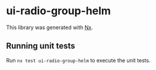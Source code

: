 # ui-radio-group-helm

This library was generated with [Nx](https://nx.dev).

## Running unit tests

Run `nx test ui-radio-group-helm` to execute the unit tests.
